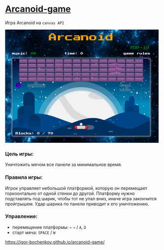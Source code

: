 # [Arcanoid-game](https://igor-bochenkov.github.io/arcanoid-game/)

Игра Arcanoid на `canvas API`

![arcanoid preview](./img/game_preview.png)

### Цель игры:

Уничтожить мячом все панели за минимальное время.

### Правила игры:

Игрок управляет небольшой платформой, которую он перемещает горизонтально от одной стенки до другой. Платформу нужно подставлять под шарик, чтобы тот не упал вниз, иначе игра закончится пройгрышем. Удар шарика по панели приводит к его уничтожению.

### Управление:

- перемещение платформы: `←` `→` / `A`, `D`
- старт мяча: `SPACE` / `W`

https://igor-bochenkov.github.io/arcanoid-game/
